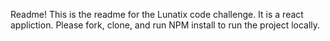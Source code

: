 Readme!
This is the readme for the Lunatix code challenge. 
It is a react appliction. Please fork, clone, and run NPM install to run the project locally. 


